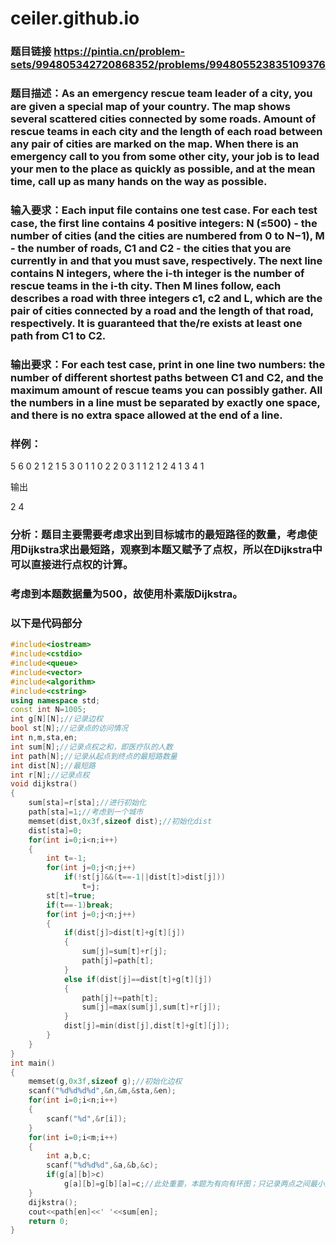 # ceiler.github.io
### 题目链接 <https://pintia.cn/problem-sets/994805342720868352/problems/994805523835109376>
### 题目描述：As an emergency rescue team leader of a city, you are given a special map of your country. The map shows several scattered cities connected by some roads. Amount of rescue teams in each city and the length of each road between any pair of cities are marked on the map. When there is an emergency call to you from some other city, your job is to lead your men to the place as quickly as possible, and at the mean time, call up as many hands on the way as possible.


###  输入要求：Each input file contains one test case. For each test case, the first line contains 4 positive integers: N (≤500) - the number of cities (and the cities are numbered from 0 to N−1), M - the number of roads, C​1​​ and C​2​​ - the cities that you are currently in and that you must save, respectively. The next line contains N integers, where the i-th integer is the number of rescue teams in the i-th city. Then M lines follow, each describes a road with three integers c​1​​, c​2​​ and L, which are the pair of cities connected by a road and the length of that road, respectively. It is guaranteed that the/re exists at least one path from C​1​​ to C​2​​.

### 输出要求：For each test case, print in one line two numbers: the number of different shortest paths between C​1​​ and C​2​​, and the maximum amount of rescue teams you can possibly gather.  All the numbers in a line must be separated by exactly one space, and there is no extra space allowed at the end of a line.

### 样例：


5 6 0 2
1 2 1 5 3
0 1 1
0 2 2
0 3 1
1 2 1
2 4 1
3 4 1


输出

2 4


### 分析：题目主要需要考虑求出到目标城市的最短路径的数量，考虑使用Dijkstra求出最短路，观察到本题又赋予了点权，所以在Dijkstra中可以直接进行点权的计算。
### 考虑到本题数据量为500，故使用朴素版Dijkstra。
### 以下是代码部分

```cpp
#include<iostream>
#include<cstdio>
#include<queue>
#include<vector>
#include<algorithm>
#include<cstring>
using namespace std;
const int N=1005;
int g[N][N];//记录边权
bool st[N];//记录点的访问情况
int n,m,sta,en;
int sum[N];//记录点权之和，即医疗队的人数
int path[N];//记录从起点到终点的最短路数量
int dist[N];//最短路
int r[N];//记录点权
void dijkstra()
{
    sum[sta]=r[sta];//进行初始化
    path[sta]=1;//考虑到一个城市
    memset(dist,0x3f,sizeof dist);//初始化dist
    dist[sta]=0;
    for(int i=0;i<n;i++)
    {
        int t=-1;
        for(int j=0;j<n;j++)
            if(!st[j]&&(t==-1||dist[t]>dist[j]))
                t=j;
        st[t]=true;
        if(t==-1)break;
        for(int j=0;j<n;j++)
        {
            if(dist[j]>dist[t]+g[t][j])
            {
                sum[j]=sum[t]+r[j];
                path[j]=path[t];
            }
            else if(dist[j]==dist[t]+g[t][j])
            {
                path[j]+=path[t];
                sum[j]=max(sum[j],sum[t]+r[j]);
            }
            dist[j]=min(dist[j],dist[t]+g[t][j]);
        }
    }
}
int main()
{
    memset(g,0x3f,sizeof g);//初始化边权
    scanf("%d%d%d%d",&n,&m,&sta,&en);
    for(int i=0;i<n;i++)
    {
        scanf("%d",&r[i]);
    }
    for(int i=0;i<m;i++)
    {
        int a,b,c;
        scanf("%d%d%d",&a,&b,&c);
        if(g[a][b]>c)
            g[a][b]=g[b][a]=c;//此处重要，本题为有向有环图；只记录两点之间最小边权
    }
    dijkstra();
    cout<<path[en]<<' '<<sum[en];
    return 0;
}

```

